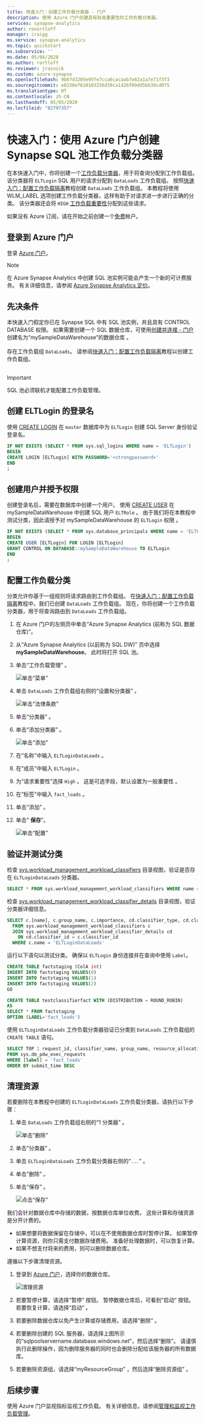 ```yaml
---
title: 快速入门：创建工作负载分类器 - 门户
description: 使用 Azure 门户创建具有较高重要性的工作负载分类器。
services: synapse-analytics
author: ronortloff
manager: craigg
ms.service: synapse-analytics
ms.topic: quickstart
ms.subservice: ''
ms.date: 05/04/2020
ms.author: rortloff
ms.reviewer: jrasnick
ms.custom: azure-synapse
ms.openlocfilehash: 9b67d3205e95fe7cca6cacaab7e82a1a7e71f3f3
ms.sourcegitcommit: e0330ef620103256d39ca1426f09dd5bb39cd075
ms.translationtype: HT
ms.contentlocale: zh-CN
ms.lasthandoff: 05/05/2020
ms.locfileid: "82797357"
---
```

# <a name="quickstart-create-a-synapse-sql-pool-workload-classifier-using-the-azure-portal"></a>快速入门：使用 Azure 门户创建 Synapse SQL 池工作负载分类器

在本快速入门中，你将创建一个[工作负载分类器](sql-data-warehouse-workload-classification.md)，用于将查询分配到工作负载组。  该分类器将 `ELTLogin` SQL 用户的请求分配到 `DataLoads` 工作负载组。   按照[快速入门：配置工作负载隔离](quickstart-configure-workload-isolation-portal.md)教程创建 `DataLoads` 工作负载组。  本教程将使用 WLM_LABEL 选项创建工作负载分类器，这样有助于对请求进一步进行正确的分类。  该分类器还会将 `HIGH` [工作负载重要性](sql-data-warehouse-workload-importance.md)分配到这些请求。


如果没有 Azure 订阅，请在开始之前创建一个[免费](https://azure.microsoft.com/free/)帐户。


## <a name="sign-in-to-the-azure-portal"></a>登录到 Azure 门户

登录 [Azure 门户](https://portal.azure.com/)。

> [!NOTE]
> 在 Azure Synapse Analytics 中创建 SQL 池实例可能会产生一个新的可计费服务。  有关详细信息，请参阅 [Azure Synapse Analytics 定价](https://azure.microsoft.com/pricing/details/sql-data-warehouse/)。

## <a name="prerequisites"></a>先决条件

本快速入门假定你已在 Synapse SQL 中有 SQL 池实例，并且具有 CONTROL DATABASE 权限。 如果需要创建一个 SQL 数据仓库，可使用[创建并连接 - 门户](create-data-warehouse-portal.md)创建名为“mySampleDataWarehouse”的数据仓库  。
<br><br>
存在工作负载组 `DataLoads`。  请参阅[快速入门：配置工作负载隔离](quickstart-configure-workload-isolation-portal.md)教程以创建工作负载组。
<br><br>
>[!IMPORTANT] 
>SQL 池必须联机才能配置工作负载管理。 


## <a name="create-a-login-for-eltlogin"></a>创建 ELTLogin 的登录名

使用 [CREATE LOGIN](/sql/t-sql/statements/create-login-transact-sql?toc=/azure/synapse-analytics/sql-data-warehouse/toc.json&bc=/azure/synapse-analytics/sql-data-warehouse/breadcrumb/toc.json&view=azure-sqldw-latest) 在 `master` 数据库中为 `ELTLogin` 创建 SQL Server 身份验证登录名。

```sql
IF NOT EXISTS (SELECT * FROM sys.sql_logins WHERE name = 'ELTLogin')
BEGIN
CREATE LOGIN [ELTLogin] WITH PASSWORD='<strongpassword>'
END
;
```

## <a name="create-user-and-grant-permissions"></a>创建用户并授予权限

创建登录名后，需要在数据库中创建一个用户。  使用 [CREATE USER](/sql/t-sql/statements/create-user-transact-sql?toc=/azure/synapse-analytics/sql-data-warehouse/toc.json&bc=/azure/synapse-analytics/sql-data-warehouse/breadcrumb/toc.json&view=azure-sqldw-latest) 在 mySampleDataWarehouse 中创建 SQL 用户 `ELTRole` 。  由于我们将在本教程中测试分类，因此请授予对 mySampleDataWarehouse 的 `ELTLogin` 权限  。 

```sql
IF NOT EXISTS (SELECT * FROM sys.database_principals WHERE name = 'ELTLogin')
BEGIN
CREATE USER [ELTLogin] FOR LOGIN [ELTLogin]
GRANT CONTROL ON DATABASE::mySampleDataWarehouse TO ELTLogin 
END
;
```

## <a name="configure-workload-classification"></a>配置工作负载分类
分类允许你基于一组规则将请求路由到工作负载组。  在[快速入门：配置工作负载隔离](quickstart-configure-workload-isolation-portal.md)教程中，我们已创建 `DataLoads` 工作负载组。  现在，你将创建一个工作负载分类器，用于将查询路由到 `DataLoads` 工作负载组。


1.  在 Azure 门户的左侧页中单击“Azure Synapse Analytics (前称为 SQL 数据仓库)”。 
2.  从“Azure Synapse Analytics (以前称为 SQL DW)”  页中选择 **mySampleDataWarehouse**。 此时将打开 SQL 池。
3.  单击“工作负载管理”  。

    ![单击“菜单”](./media/quickstart-create-a-workload-classifier-portal/menu.png)

4.  单击 `DataLoads` 工作负载组右侧的“设置和分类器”  。

    ![单击“法律条款” ](./media/quickstart-create-a-workload-classifier-portal/settings-classifiers.png)

5. 单击“分类器”  。
6. 单击“添加分类器”  。

    ![单击“添加”](./media/quickstart-create-a-workload-classifier-portal/add-wc.png)

7.  在“名称”中输入 `ELTLoginDataLoads` 。
8.  在“成员”中输入 `ELTLogin` 。
9.  为“请求重要性”选择 `High` 。  这是可选字段，默认设置为一般重要性  。
10. 在“标签”中输入 `fact_loads` 。
11. 单击“添加”  。
12. 单击“ **保存**”。

    ![单击“配置”](./media/quickstart-create-a-workload-classifier-portal/config-wc.png)

## <a name="verify-and-test-classification"></a>验证并测试分类
检查 [sys.workload_management_workload_classifiers](/sql/relational-databases/system-catalog-views/sys-workload-management-workload-classifiers-transact-sql?view=azure-sqldw-latest) 目录视图，验证是否存在 `ELTLoginDataLoads` 分类器。

```sql
SELECT * FROM sys.workload_management_workload_classifiers WHERE name = 'ELTLoginDataLoads'
```

检查 [sys.workload_management_workload_classifier_details](/sql/relational-databases/system-catalog-views/sys-workload-management-workload-classifier-details-transact-sql?view=azure-sqldw-latest) 目录视图，验证分类器详细信息。

```sql
SELECT c.[name], c.group_name, c.importance, cd.classifier_type, cd.classifier_value
  FROM sys.workload_management_workload_classifiers c
  JOIN sys.workload_management_workload_classifier_details cd
    ON cd.classifier_id = c.classifier_id
  WHERE c.name = 'ELTLoginDataLoads'
```

运行以下语句以测试分类。  确保以 ``ELTLogin`` 身份连接并在查询中使用 ``Label``。
```sql
CREATE TABLE factstaging (ColA int)
INSERT INTO factstaging VALUES(0)
INSERT INTO factstaging VALUES(1)
INSERT INTO factstaging VALUES(2)
GO

CREATE TABLE testclassifierfact WITH (DISTRIBUTION = ROUND_ROBIN)
AS
SELECT * FROM factstaging
OPTION (LABEL='fact_loads')
```

使用 `ELTLoginDataLoads` 工作负载分类器验证已分类到 `DataLoads` 工作负载组的 `CREATE TABLE` 语句。
```sql 
SELECT TOP 1 request_id, classifier_name, group_name, resource_allocation_percentage, submit_time, [status], [label], command 
FROM sys.dm_pdw_exec_requests 
WHERE [label] = 'fact_loads'
ORDER BY submit_time DESC
```



## <a name="clean-up-resources"></a>清理资源

若要删除在本教程中创建的 `ELTLoginDataLoads` 工作负载分类器，请执行以下步骤：

1. 单击 `DataLoads` 工作负载组右侧的“1 分类器”  。

    ![单击“删除”](./media/quickstart-create-a-workload-classifier-portal/delete-wc.png)

2. 单击“分类器”  。
3. 单击 `ELTLoginDataLoads` 工作负载分类器右侧的“`...`”  。
4. 单击“删除”  。
5. 单击“保存”  。

    ![点击“保存”](./media/quickstart-create-a-workload-classifier-portal/delete-save-wc.png)

我们会针对数据仓库中存储的数据，按数据仓库单位收费。 这些计算和存储资源是分开计费的。

- 如果想要将数据保留在存储中，可以在不使用数据仓库时暂停计算。 如果暂停计算资源，则你只需支付数据存储费用。 准备好处理数据时，可以恢复计算。
- 如果不想支付将来的费用，则可以删除数据仓库。

遵循以下步骤清理资源。

1. 登录到 [Azure 门户](https://portal.azure.com)，选择你的数据仓库。

    ![清理资源](./media/load-data-from-azure-blob-storage-using-polybase/clean-up-resources.png)

2. 若要暂停计算，请选择“暂停”  按钮。 暂停数据仓库后，可看到“启动”  按钮。  若要恢复计算，请选择“启动”  。

3. 若要删除数据仓库以免产生计算或存储费用，请选择“删除”  。

4. 若要删除创建的 SQL 服务器，请选择上图所示的“sqlpoolservername.database.windows.net”，然后选择“删除”。    请谨慎执行此删除操作，因为删除服务器的同时也会删除分配给该服务器的所有数据库。

5. 若要删除资源组，请选择“myResourceGroup”  ，然后选择“删除资源组”  。

## <a name="next-steps"></a>后续步骤

使用 Azure 门户监视指标监视工作负载。  有关详细信息，请参阅[管理和监视工作负载管理](sql-data-warehouse-how-to-manage-and-monitor-workload-importance.md)。
